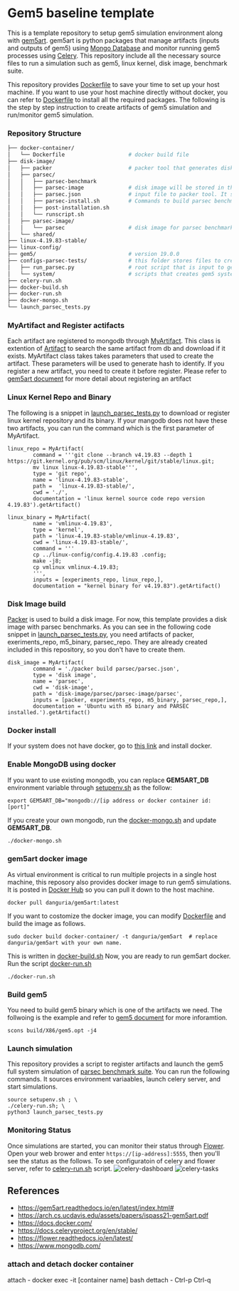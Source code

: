 # Gem5 baseline template
This is a template repository to setup gem5 simulation environment along with [gem5art](https://gem5art.readthedocs.io/en/latest/index.html#). gem5art is python packages that manage artifacts (inputs and outputs of gem5) using [Mongo Database](https://www.mongodb.com/) and monitor running gem5 processes using [Celery](https://docs.celeryproject.org/en/stable/). This repository include all the necessary source files to run a simulation such as gem5, linux kernel, disk image, benchmark suite.

This repository provides [Dockerfile](docker-container/Dockerfile) to save your time to set up your host machine. If you want to use your host machine directly without docker, you can refer to [Dockerfile](docker-container/Dockerfile) to install all the required packages. The following is the step by step instruction to create artifacts of gem5 simulation and run/monitor gem5 simulation.

### Repository Structure
```bash
├── docker-container/
│   └── Dockerfile                    # docker build file
├── disk-image/         
│   ├── packer                        # packer tool that generates disk image
│   ├── parsec/                       
│   │   ├── parsec-benchmark         
│   │   ├── parsec-image              # disk image will be stored in this folder.      
│   │   ├── parsec.json               # input file to packer tool. It show overall flow of disk image building process.
│   │   ├── parsec-install.sh         # Commands to build parsec benchmarks
│   │   ├── post-installation.sh     
│   │   └── runscript.sh 
│   ├── parsec-image/    
│   │   └── parsec                    # disk image for parsec benchmarks
│   └── shared/
├── linux-4.19.83-stable/
├── linux-config/
├── gem5/                             # version 19.0.0
├── configs-parsec-tests/             # this folder stores files to create gem5 system
│   ├── run_parsec.py                 # root script that is input to gem5.opt
│   └── system/                       # scripts that creates gem5 system
├── celery-run.sh
├── docker-build.sh
├── docker-run.sh
├── docker-mongo.sh
└── launch_parsec_tests.py
```

### MyArtifact and Register actifacts
Each artifact are registered to mongodb through [MyArtifact](MyArtifact.py). This class is extention of [Artifact](https://github.com/darchr/gem5art/blob/master/artifact/gem5art/artifact/artifact.py) to search the same artifact from db and download if it exists. MyArtifact class takes takes parameters that used to create the artifact. These parameters will be used to generate hash to identify. If you register a new artifact, you need to create it before register. Please refer to [gem5art document](https://gem5art.readthedocs.io/en/latest/main-doc/artifacts.html) for more detail about registering an artifact

### Linux Kernel Repo and Binary
The following is a snippet in [launch_parsec_tests.py](launch_parsec_tests.py) to download or register linux kernel repository and its binary. If your mangodb does not have these two artifacts, you can run the command which is the first parameter of MyArtifact.
```
linux_repo = MyArtifact(
        command = '''git clone --branch v4.19.83 --depth 1 https://git.kernel.org/pub/scm/linux/kernel/git/stable/linux.git;
        mv linux linux-4.19.83-stable''',
        type = 'git repo',
        name = 'linux-4.19.83-stable',
        path =  'linux-4.19.83-stable/',
        cwd = './',
        documentation = 'linux kernel source code repo version 4.19.83').getArtifact()
        
linux_binary = MyArtifact(
        name = 'vmlinux-4.19.83',
        type = 'kernel',
        path = 'linux-4.19.83-stable/vmlinux-4.19.83',
        cwd = 'linux-4.19.83-stable/',
        command = '''
        cp ../linux-config/config.4.19.83 .config;
        make -j8;
        cp vmlinux vmlinux-4.19.83;
        ''',
        inputs = [experiments_repo, linux_repo,],
        documentation = "kernel binary for v4.19.83").getArtifact()
```

### Disk Image build
[Packer](https://www.packer.io) is used to build a disk image. For now, this template provides a disk image with parsec benchmarks. As you can see in the following code snippet in [launch_parsec_tests.py](launchparsec_test.py), you need artifacts of packer, exeriments_repo, m5_binary, parsec_repo. They are already created included in this repository, so you don't have to create them.
```
disk_image = MyArtifact(
        command = './packer build parsec/parsec.json',
        type = 'disk image',
        name = 'parsec',
        cwd = 'disk-image',
        path = 'disk-image/parsec/parsec-image/parsec',
        inputs = [packer, experiments_repo, m5_binary, parsec_repo,],
        documentation = 'Ubuntu with m5 binary and PARSEC installed.').getArtifact()
```

### Docker install
If your system does not have docker, go to [this link](https://docs.docker.com/get-docker/) and install docker.

### Enable MongoDB using docker
If you want to use existing mongodb, you can replace __GEM5ART_DB__ environment variable through [setupenv.sh](setupenv.sh) as the follow:
```
export GEM5ART_DB="mongodb://[ip address or docker container id:[port]"
```
If you create your own mongodb, run the [docker-mongo.sh](docker-mongo.sh) and update __GEM5ART_DB__.
```docker-mong.sh
./docker-mongo.sh
```

### gem5art docker image
As virtual environment is critical to run multiple projects in a single host machine, this reposory also provides docker image to run gem5 simulations.
It is posted in [Docker Hub](https://hub.docker.com/repository/docker/danguria/gem5art) so you can pull it down to the host machine.
```
docker pull danguria/gem5art:latest
```
If you want to costomize the docker image, you can modify [Dockerfile](docker-container/Dockerfile) and build the image as follows.
```
sudo docker build docker-container/ -t danguria/gem5art  # replace danguria/gem5art with your own name.
```
This is written in [docker-build.sh](docker-build.sh)
Now, you are ready to run gem5art docker. Run the script [docker-run.sh](docker-run.sh)
```
./docker-run.sh
```

### Build gem5
You need to build gem5 binary which is one of the artifacts we need. The follwoing is the example and refer to [gem5 document](https://www.gem5.org/documentation/general_docs/building) for more inforamtion.
```
scons build/X86/gem5.opt -j4
```

### Launch simulation
This repository provides a script to register artifacts and launch the gem5 full system simulation of [parsec benchmark suite](https://github.com/darchr/parsec-benchmark.git). You can run the following commands. It sources environment variaables, launch celery server, and start simulations.
```
source setupenv.sh ; \
./celery-run.sh; \
python3 launch_parsec_tests.py
```

### Monitoring Status
Once simulations are started, you can monitor their status through [Flower](https://flower.readthedocs.io/en/latest/).
Open your web brower and enter `https://[ip-address]:5555`, then you'll see the status as the follows. To see configuratoin of celery and flower server, refer to [celery-run.sh](celery-run.sh) script.
![celery-dashboard](https://user-images.githubusercontent.com/1031755/125143300-dd4be700-e0df-11eb-83e7-7ed340074371.PNG)
![celery-tasks](https://user-images.githubusercontent.com/1031755/125143303-e046d780-e0df-11eb-925d-b0d03c06ba88.PNG)



## References
* https://gem5art.readthedocs.io/en/latest/index.html#
* https://arch.cs.ucdavis.edu/assets/papers/ispass21-gem5art.pdf
* https://docs.docker.com/
* https://docs.celeryproject.org/en/stable/
* https://flower.readthedocs.io/en/latest/
* https://www.mongodb.com/


### attach and detach docker container
attach - docker exec -it [container name] bash
dettach - Ctrl-p Ctrl-q
